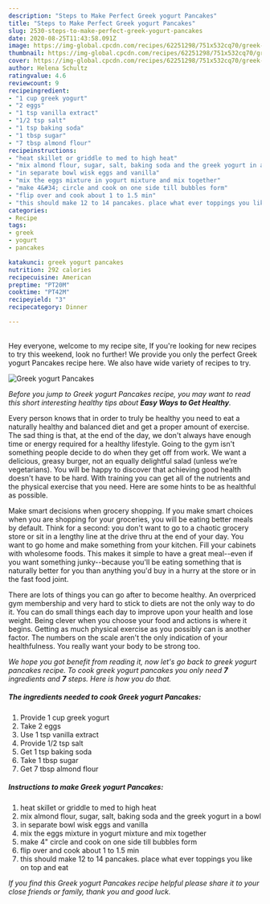 ```yaml
---
description: "Steps to Make Perfect Greek yogurt Pancakes"
title: "Steps to Make Perfect Greek yogurt Pancakes"
slug: 2530-steps-to-make-perfect-greek-yogurt-pancakes
date: 2020-08-25T11:43:58.091Z
image: https://img-global.cpcdn.com/recipes/62251298/751x532cq70/greek-yogurt-pancakes-recipe-main-photo.jpg
thumbnail: https://img-global.cpcdn.com/recipes/62251298/751x532cq70/greek-yogurt-pancakes-recipe-main-photo.jpg
cover: https://img-global.cpcdn.com/recipes/62251298/751x532cq70/greek-yogurt-pancakes-recipe-main-photo.jpg
author: Helena Schultz
ratingvalue: 4.6
reviewcount: 9
recipeingredient:
- "1 cup greek yogurt"
- "2 eggs"
- "1 tsp vanilla extract"
- "1/2 tsp salt"
- "1 tsp baking soda"
- "1 tbsp sugar"
- "7 tbsp almond flour"
recipeinstructions:
- "heat skillet or griddle to med to high heat"
- "mix almond flour, sugar, salt, baking soda and the greek yogurt in a bowl"
- "in separate bowl wisk eggs and vanilla"
- "mix the eggs mixture in yogurt mixture and mix together"
- "make 4&#34; circle and cook on one side till bubbles form"
- "flip over and cook about 1 to 1.5 min"
- "this should make 12 to 14 pancakes. place what ever toppings you like on top and eat"
categories:
- Recipe
tags:
- greek
- yogurt
- pancakes

katakunci: greek yogurt pancakes 
nutrition: 292 calories
recipecuisine: American
preptime: "PT20M"
cooktime: "PT42M"
recipeyield: "3"
recipecategory: Dinner

---
```

<br>
Hey everyone, welcome to my recipe site, If you're looking for new recipes to try this weekend, look no further! We provide you only the perfect Greek yogurt Pancakes recipe here. We also have wide variety of recipes to try.
<br>


![Greek yogurt Pancakes](https://img-global.cpcdn.com/recipes/62251298/751x532cq70/greek-yogurt-pancakes-recipe-main-photo.jpg)

<i>Before you jump to Greek yogurt Pancakes recipe, you may want to read this short interesting healthy tips about <strong>Easy Ways to Get Healthy</strong>.</i>

Every person knows that in order to truly be healthy you need to eat a naturally healthy and balanced diet and get a proper amount of exercise. The sad thing is that, at the end of the day, we don't always have enough time or energy required for a healthy lifestyle. Going to the gym isn't something people decide to do when they get off from work. We want a delicious, greasy burger, not an equally delightful salad (unless we’re vegetarians). You will be happy to discover that achieving good health doesn't have to be hard. With training you can get all of the nutrients and the physical exercise that you need. Here are some hints to be as healthful as possible.

Make smart decisions when grocery shopping. If you make smart choices when you are shopping for your groceries, you will be eating better meals by default. Think for a second: you don't want to go to a chaotic grocery store or sit in a lengthy line at the drive thru at the end of your day. You want to go home and make something from your kitchen. Fill your cabinets with wholesome foods. This makes it simple to have a great meal--even if you want something junky--because you'll be eating something that is naturally better for you than anything you'd buy in a hurry at the store or in the fast food joint.

There are lots of things you can go after to become healthy. An overpriced gym membership and very hard to stick to diets are not the only way to do it. You can do small things each day to improve upon your health and lose weight. Being clever when you choose your food and actions is where it begins. Getting as much physical exercise as you possibly can is another factor. The numbers on the scale aren't the only indication of your healthfulness. You really want your body to be strong too. 


<i>We hope you got benefit from reading it, now let's go back to greek yogurt pancakes recipe. To cook greek yogurt pancakes you only need <strong>7</strong> ingredients and <strong>7</strong> steps. Here is how you do that.
</i>

##### The ingredients needed to cook Greek yogurt Pancakes:

1. Provide 1 cup greek yogurt
1. Take 2 eggs
1. Use 1 tsp vanilla extract
1. Provide 1/2 tsp salt
1. Get 1 tsp baking soda
1. Take 1 tbsp sugar
1. Get 7 tbsp almond flour


##### Instructions to make Greek yogurt Pancakes:

1. heat skillet or griddle to med to high heat
1. mix almond flour, sugar, salt, baking soda and the greek yogurt in a bowl
1. in separate bowl wisk eggs and vanilla
1. mix the eggs mixture in yogurt mixture and mix together
1. make 4&#34; circle and cook on one side till bubbles form
1. flip over and cook about 1 to 1.5 min
1. this should make 12 to 14 pancakes. place what ever toppings you like on top and eat


<i>If you find this Greek yogurt Pancakes recipe helpful please share it to your close friends or family, thank you and good luck.</i>
